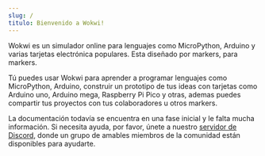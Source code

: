 ```yaml
---
slug: /
titulo: Bienvenido a Wokwi!
---
```


Wokwi es un simulador online para lenguajes como MicroPython, Arduino y varias tarjetas electrónica populares. Esta diseñado por markers, para markers.

Tú puedes usar Wokwi para aprender a programar lenguajes como MicroPython, Arduino, construir un prototipo de tus ideas con tarjetas como Arduino uno, Arduino mega, Raspberry Pi Pico y otras, ademas puedes compartir tus proyectos con tus colaboradores u otros markers. 

La documentación todavía se encuentra en una fase inicial y le falta mucha información. Si necesita ayuda, por favor, únete a nuestro [servidor de Discord](https://wokwi.com/discord), donde un grupo de amables miembros de la comunidad están disponibles para ayudarte.
